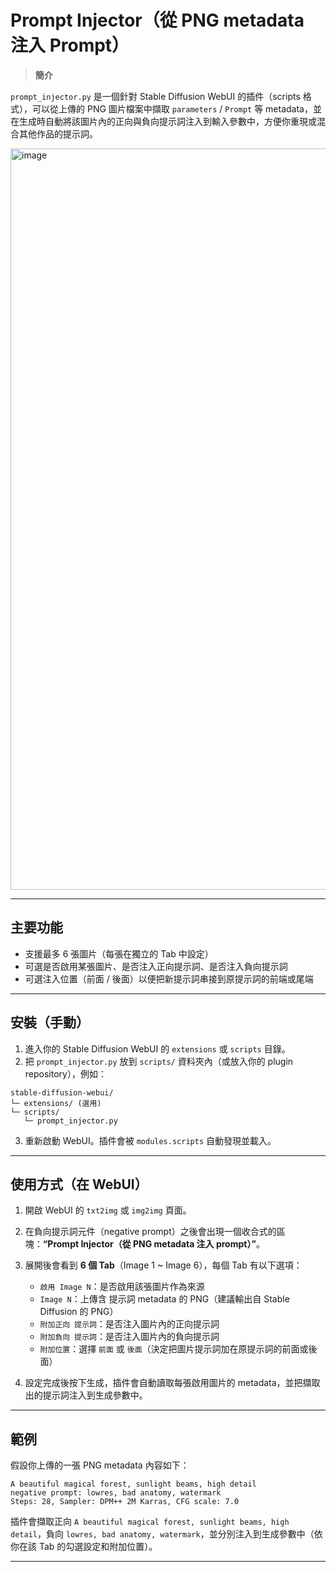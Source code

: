 # Prompt Injector（從 PNG metadata 注入 Prompt）

> **簡介**

`prompt_injector.py` 是一個針對 Stable Diffusion WebUI 的插件（scripts 格式），可以從上傳的 PNG 圖片檔案中擷取 `parameters` / `Prompt` 等 metadata，並在生成時自動將該圖片內的正向與負向提示詞注入到輸入參數中，方便你重現或混合其他作品的提示詞。

<img width="768" height="1186" alt="image" src="https://github.com/user-attachments/assets/42ac26ac-015f-4c29-b911-5ffa581e75fb" />

---

## 主要功能

- 支援最多 6 張圖片（每張在獨立的 Tab 中設定）
- 可選是否啟用某張圖片、是否注入正向提示詞、是否注入負向提示詞
- 可選注入位置（前面 / 後面）以便把新提示詞串接到原提示詞的前端或尾端

---

## 安裝（手動）

1. 進入你的 Stable Diffusion WebUI 的 `extensions` 或 `scripts` 目錄。
2. 把 `prompt_injector.py` 放到 `scripts/` 資料夾內（或放入你的 plugin repository），例如：

```
stable-diffusion-webui/
└─ extensions/ (選用)
└─ scripts/
   └─ prompt_injector.py
```

3. 重新啟動 WebUI。插件會被 `modules.scripts` 自動發現並載入。

---

## 使用方式（在 WebUI）

1. 開啟 WebUI 的 `txt2img` 或 `img2img` 頁面。

2. 在負向提示詞元件（negative prompt）之後會出現一個收合式的區塊：**“Prompt Injector（從 PNG metadata 注入 prompt）”**。

3. 展開後會看到 **6 個 Tab**（Image 1 \~ Image 6），每個 Tab 有以下選項：

   - `啟用 Image N`：是否啟用該張圖片作為來源
   - `Image N`：上傳含 提示詞 metadata 的 PNG（建議輸出自 Stable Diffusion 的 PNG）
   - `附加正向 提示詞`：是否注入圖片內的正向提示詞
   - `附加負向 提示詞`：是否注入圖片內的負向提示詞
   - `附加位置`：選擇 `前面` 或 `後面`（決定把圖片提示詞加在原提示詞的前面或後面）

4. 設定完成後按下生成，插件會自動讀取每張啟用圖片的 metadata，並把擷取出的提示詞注入到生成參數中。

---

## 範例

假設你上傳的一張 PNG metadata 內容如下：

```
A beautiful magical forest, sunlight beams, high detail
negative prompt: lowres, bad anatomy, watermark
Steps: 28, Sampler: DPM++ 2M Karras, CFG scale: 7.0
```

插件會擷取正向 `A beautiful magical forest, sunlight beams, high detail`，負向 `lowres, bad anatomy, watermark`，並分別注入到生成參數中（依你在該 Tab 的勾選設定和附加位置）。

---
